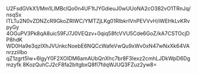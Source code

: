 U2FsdGVkX1/Mm1LlMBclQo0n4UF1tJYGdieuJ0wUUoNA2cO382vO1TRnJq/nsqSx
ITLTu2N0vZDNZcR9GkoZRIWC/YMTZjLKg01RIbkrIVnPEVVvH/iWEHkLvKRvpyGy
4OGuPV3Pk8qA8uic59FJ7J0VEQzv+0qiq58fcVVU5Cde6GoZ/kA7CSTOcjDP8hdK
WD0Ha9e3qzIXhJVUnkcNoebE6NQCcWafeVwQu9xWv0xN47wNxXk64VAnrzziiIbo
qZ1zgrt5lw+6lgyY0F2XOIDM6amAUbQnXhc7br8F3Iexz2cmhLJDkWpD6Dgmzyfk
8KozQuhCJ2cF8fa2bltgbxQ8fl7fdqWJUQ3FZuz2yw8=
